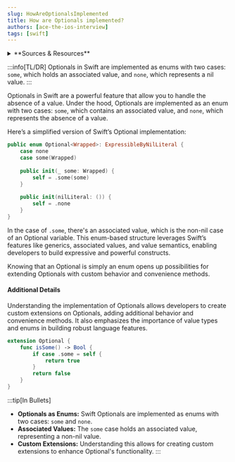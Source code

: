 ```yaml
---
slug: HowAreOptionalsImplemented
title: How are Optionals implemented?
authors: [ace-the-ios-interview]
tags: [swift]
---
```


<details>
  <summary>**Sources & Resources**</summary>

  **Main Source:** [Ace the iOS Interview](https://aryamansharda.gumroad.com/l/tcvck)

  **Additional Sources:**
    -  [Swift's Optional Implementation](https://github.com/swiftlang/swift/blob/main/stdlib/public/core/Optional.swift)
    -  [Swift Optionals Documentation](https://docs.swift.org/swift-book/documentation/the-swift-programming-language/thebasics/)
  
  **Further Reading:**
    -  [Swift's Optional Implementation](https://github.com/swiftlang/swift/blob/main/stdlib/public/core/Optional.swift)
</details>

:::info[TL/DR]
Optionals in Swift are implemented as enums with two cases: `some`, which holds an associated value, and `none`, which represents a nil value.
:::

Optionals in Swift are a powerful feature that allow you to handle the absence of a value. Under the hood, Optionals are implemented as an enum with two cases: `some`, which contains an associated value, and `none`, which represents the absence of a value.

Here’s a simplified version of Swift’s Optional implementation:

```swift
public enum Optional<Wrapped>: ExpressibleByNilLiteral {
    case none
    case some(Wrapped)
    
    public init(_ some: Wrapped) {
        self = .some(some)
    }
    
    public init(nilLiteral: ()) {
        self = .none
    }
}
```

In the case of `.some`, there's an associated value, which is the non-nil case of an Optional variable. This enum-based structure leverages Swift’s features like generics, associated values, and value semantics, enabling developers to build expressive and powerful constructs.

Knowing that an Optional is simply an enum opens up possibilities for extending Optionals with custom behavior and convenience methods.

#### Additional Details
Understanding the implementation of Optionals allows developers to create custom extensions on Optionals, adding additional behavior and convenience methods. It also emphasizes the importance of value types and enums in building robust language features.

```swift
extension Optional {
    func isSome() -> Bool {
        if case .some = self {
            return true
        }
        return false
    }
}
```

:::tip[In Bullets]
- **Optionals as Enums:** Swift Optionals are implemented as enums with two cases: `some` and `none`.
- **Associated Values:** The `some` case holds an associated value, representing a non-nil value.
- **Custom Extensions:** Understanding this allows for creating custom extensions to enhance Optional's functionality.
:::
